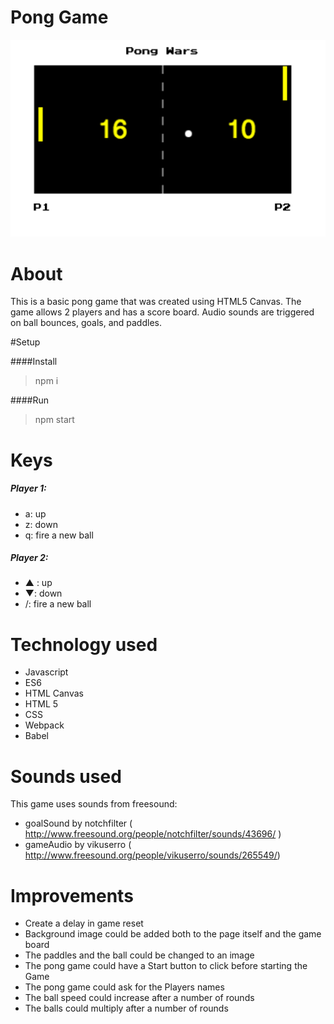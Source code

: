 
# Pong Game
![Alt text](https://github.com/annakviese/pong-game/blob/master/documentation/images/pong-game.png)

# About 
This is a basic pong game that was created using HTML5 Canvas.
The game allows 2 players and has a score board. 
Audio sounds are triggered on ball bounces, goals, and paddles. 

#Setup

####Install

> npm i

####Run

> npm start

# Keys 
##### Player 1:
* a: up
* z: down
* q: fire a new ball

##### Player 2:
* ▲ : up
* ▼: down
* /: fire a new ball

# Technology used 
* Javascript
* ES6 
* HTML Canvas
* HTML 5
* CSS
* Webpack 
* Babel

# Sounds used 

This game uses sounds from freesound:

* goalSound by notchfilter ( http://www.freesound.org/people/notchfilter/sounds/43696/ )
* gameAudio by vikuserro ( http://www.freesound.org/people/vikuserro/sounds/265549/)


# Improvements
* Create a delay in game reset
* Background image could be added both to the page itself and the game board
* The paddles and the ball could be changed to an image
* The pong game could have a Start button to click before starting the Game
* The pong game could ask for the Players names
* The ball speed could increase after a number of rounds
* The balls could multiply after a number of rounds 

